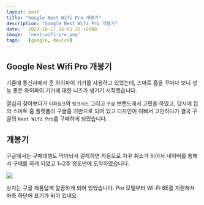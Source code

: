 ```yaml
---
layout: post
title: "Google Nest Wifi Pro 개봉기"
description: "Google Nest Wifi Pro 개봉기"
date:   2023-10-17 15:01:35 +0300
image:  'nest-wifi-pro.png'
tags:   [google, device]
---
```



## Google Nest Wifi Pro 개봉기

기존에 통신사에서 준 와이파이 기기를 사용하고 있었는데, 스마트 홈을 꾸미다 보니 성능 좋은
와이파이 기기에 대한 니즈가 생기기 시작했습니다.

열심히 찾아보다가 `티피링크`와 `링크시스` 그리고 `구글` 브랜드에서 고민을 하였고, 당시에 집의
스마트 홈 플랫폼이 구글홈 기반으로 되어 있고 디자인이 이뻐서 고민하다가 
결국 구글의 `Nest Wifi Pro`를 구매하게 되었습니다.

## 개봉기

구글에서는 구매대행도 막아놔서 결제하면 자동으로 자꾸 취소가 되어서 네이버를 통해서 구매를 하게 되었고
1~2주 정도만에 도착하였습니다.

![](https://miro.medium.com/v2/resize:fit:4800/format:webp/1*0kO7r7Ofl1iBFG7wppE0Kw.jpeg)

상자는 구글 제품답게 깔끔하게 되어 있었습니다. Pro 모델부터 Wi-Fi 6E를 지원해서
좌측 하단에 표기가 되어 있네요

[//]: # ()
[//]: # (![]&#40;https://miro.medium.com/v2/resize:fit:4800/format:webp/1*dKWfHuzoOKXF5qesdXjMBA.jpeg&#41;)

[//]: # ()
[//]: # (옆면에는 넓은 범위를 빠른 속도로 커버리지 한다는 내용과 이미지가 적혀있네요~)

[//]: # ()
[//]: # (![]&#40;https://miro.medium.com/v2/resize:fit:4800/format:webp/1*4Eagh0gHW_0BBdtJb8XoCQ.jpeg&#41;)

[//]: # ()
[//]: # (반대에도 간단한 제품에 대한 간단한 설명이 적혀있습니다.)

[//]: # ()
[//]: # (![]&#40;https://miro.medium.com/v2/resize:fit:4800/format:webp/1*a9sVxXI9aT952XlX2_9DZw.jpeg&#41;)

[//]: # ()
[//]: # (뒷면에는 인테리어 사진이 있는데 확실히 안테나가 없다보니 깔끔하고 모르고 보면 공유기 같이 보이지 않는거 같습니다.)

[//]: # ()
[//]: # (![]&#40;https://miro.medium.com/v2/resize:fit:4800/format:webp/1*FTMwiHAZSJxJ5oxnD3qXLA.jpeg&#41;)

[//]: # ()
[//]: # (윗면에는 구글 로고 하나만 있습니다.)

[//]: # ()
[//]: # (![]&#40;https://miro.medium.com/v2/resize:fit:4800/format:webp/1*pS2gkI0ZWbc54uR6DSY9-A.jpeg&#41;)

[//]: # ()
[//]: # (하단에는 스펙에 대한 내용들이 적혀 있습니다.)

[//]: # ()
[//]: # (![]&#40;https://miro.medium.com/v2/resize:fit:4800/format:webp/1*1sVcJXvmhT_bjfU7mWL5cQ.jpeg&#41;)

[//]: # ()
[//]: # (박스를 열면 정말 깔끔한 본체가 보입니다. 유광이라 그냥 오브제로 보이네요)

[//]: # ()
[//]: # (![]&#40;https://miro.medium.com/v2/resize:fit:4800/format:webp/1*2Wvsda6z5OuEQXN2iBhBvQ.jpeg&#41;)

[//]: # ()
[//]: # (크기는 손바닥 크기 정도입니다. 생각보다 작아서 더 좋았습니다.)

[//]: # ()
[//]: # (![]&#40;https://miro.medium.com/v2/resize:fit:4800/format:webp/1*Cyj-j2ba1eEjm4ObQ8VZjA.jpeg&#41;)

[//]: # ()
[//]: # (뒷면에 보면 포트가 보이는데, 여기서 `Nest Wifi Pro`의 아쉬운 점이 조금 보이네요)

[//]: # ()
[//]: # (좌측부터 차례대로 보면)

[//]: # ()
[//]: # (1. 인터넷 케이블 포트 &#40;In&#41;)

[//]: # (2. 전원 포트)

[//]: # (3. LAN 케이블 포트 &#40;Out&#41;)

[//]: # ()
[//]: # (개인적으로 지원하는 LAN 케이블 포트가 하나밖에 없는게 조금 아쉬웠습니다.)

[//]: # ()
[//]: # (![]&#40;https://miro.medium.com/v2/resize:fit:4800/format:webp/1*Z6KbLBSVyrLN49FbFNEztA.jpeg&#41;)

[//]: # ()
[//]: # (본체 안쪽에는 전원 케이블이 보입니다.)

[//]: # ()
[//]: # (![]&#40;https://miro.medium.com/v2/resize:fit:4800/format:webp/1*NtSpZMo9OayW9rLza5Sj6A.jpeg&#41;)

[//]: # ()
[//]: # (그리고 LAN 케이블이 하나 들어 있는데 납작한 케이블이고 마감이 좋아보이는 케이블이 들어있습니다.)

[//]: # ()
[//]: # (![]&#40;https://miro.medium.com/v2/resize:fit:4800/format:webp/1*2aKieniUBLBVM6Uk0LPvKA.jpeg&#41;)

[//]: # ()
[//]: # (이렇게 외부에서 인터넷 들어오는 선을 연결해주면 다음과 같이 보이게 됩니다. 이 상태로도 와이파이를 이용할 수 있고)

[//]: # (가장 우측의 케이블은 유선으로 연결시에 확장할 수 있습니다.)

[//]: # ()
[//]: # (![]&#40;https://miro.medium.com/v2/resize:fit:4800/format:webp/1*Uwmf_4l9aB8hHtJh_yc_jg.jpeg&#41;)

[//]: # ()
[//]: # (`Nest Hub`와 크기 비교를 하면 위 사진과 같습니다. 같은 브랜드 제품이다 보니 룩이 비슷합니다.)

[//]: # ()
[//]: # (![]&#40;https://miro.medium.com/v2/resize:fit:4800/format:webp/1*27E9MRnEsthAIfwWvZEizQ.jpeg&#41;)

[//]: # ()
[//]: # (설정은 `Google Home` 앱을 통해서 하게 되고 설정이 되면 위의 사진처럼 `Wi-Fi`란 이름으로)

[//]: # (상단에 메뉴가 나타나게 됩니다.)

[//]: # ()
[//]: # (![]&#40;https://miro.medium.com/v2/resize:fit:4800/format:webp/1*uVV8TxEXCvvWneh_1wbI_w.png&#41;)

[//]: # ()
[//]: # (메뉴는 다음과 같이 있습니다. 한글 번역도 잘 되어 있고 직관적으로 볼 수 있습니다.)

[//]: # ()
[//]: # (![]&#40;https://miro.medium.com/v2/resize:fit:4800/format:webp/1*8or2aQ0gBvDUQaBleVnnVg.png&#41;)

[//]: # ()
[//]: # (기기에 들어가면 현재 연결된 기기 정보들을 확인할 수 있습니다.)

[//]: # ()
[//]: # (![]&#40;https://miro.medium.com/v2/resize:fit:4800/format:webp/1*cnLt91764f7X63UGDRJdiA.png&#41;)

[//]: # ()
[//]: # (설정에 들어가면 네트워크 이름과 비밀번호, 게스트 네트워크 설정등을 할 수 있습니다.)

[//]: # ()
[//]: # (![]&#40;https://miro.medium.com/v2/resize:fit:4800/format:webp/1*ppNc9_xZKOhsSbGzuFf5kg.png&#41;)

[//]: # ()
[//]: # (네트워크 속도에 들어가면 손 쉽게 속도 테스트를 진행할 수 있습니다.)

[//]: # ()
[//]: # (![]&#40;https://miro.medium.com/v2/resize:fit:4800/format:webp/1*hQfNnXe0iF91sj3-LCAs2Q.png&#41;)

[//]: # (![]&#40;https://miro.medium.com/v2/resize:fit:4800/format:webp/1*-TI_lOhbQvWBRziCcBGO5A.png&#41;)

[//]: # ()
[//]: # (고급 설정은 다음과 같은 메뉴들이 있습니다.)

[//]: # ()
[//]: # (## 마무리)

[//]: # ()
[//]: # (실제 구매는 올 초에 했으니 거의 10개월 정도 사용하고 있는데, 개인적으로 매우 만족하면서 사용하고 있습니다.)

[//]: # (앱을 통해서 설정하는것도 편했고 UI적인 부분에서도 직관적이라 손 쉽게 설정을 할 수 있었습니다.)